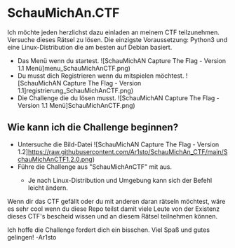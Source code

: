 # SchauMichAn.CTF
Ich möchte jeden herzlichst dazu einladen an meinem CTF teilzunehmen. Versuche dieses Rätsel zu lösen.
Die einzigste Voraussetzung: Python3 und eine Linux-Distribution die am besten auf Debian basiert. 

- Das Menü wenn du startest.
![SchauMichAN Capture The Flag - Version 1.1 Menü]menu_SchauMichAnCTF.png)
- Du musst dich Registrieren wenn du mitspielen möchtest.
![SchauMichAN Capture The Flag - Version 1.1]registrierung_SchauMichAnCTF.png)
- Die Challenge die du lösen musst.
![SchauMichAN Capture The Flag - Version 1.1 Menü]SchauMichAnCTF.png)


## Wie kann ich die Challenge beginnen?
- Untersuche die Bild-Datei
![SchauMichAN Capture The Flag - Version 1.2]https://raw.githubusercontent.com/Ar1sto/SchauMichAn_CTF/main/SchauMichAnCTF1.2.0.png)
- Führe die Challenge aus "SchauMichAnCTF" mit <python3 SchauMichAnCTF> aus.
    - Je nach Linux-Distribution und Umgebung kann sich der Befehl leicht ändern.
 

Wenn dir das CTF gefällt oder du mit anderen daran rätseln möchtest, wäre es sehr cool wenn du diese Repo teilst damit viele
Leute von der Existenz dieses CTF's bescheid wissen und an diesem Rätsel teilnehmen können.

Ich hoffe die Challenge fordert dich ein bisschen. Viel Spaß und gutes gelingen!
-Ar1sto
